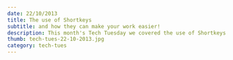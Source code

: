 ```yaml
---
date: 22/10/2013
title: The use of Shortkeys
subtitle: and how they can make your work easier!
description: This month's Tech Tuesday we covered the use of Shortkeys in programs like Word, Newstar Sales, Newstar Enterptise, and Excel.
thumb: tech-tues-22-10-2013.jpg
category: tech-tues
---
```

